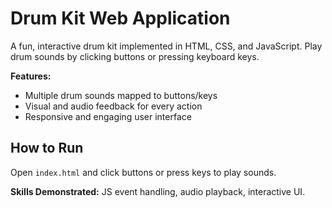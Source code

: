 # Drum Kit Web Application

A fun, interactive drum kit implemented in HTML, CSS, and JavaScript. Play drum sounds by clicking buttons or pressing keyboard keys.

**Features:**
- Multiple drum sounds mapped to buttons/keys
- Visual and audio feedback for every action
- Responsive and engaging user interface

## How to Run
Open `index.html` and click buttons or press keys to play sounds.

**Skills Demonstrated:** JS event handling, audio playback, interactive UI.

